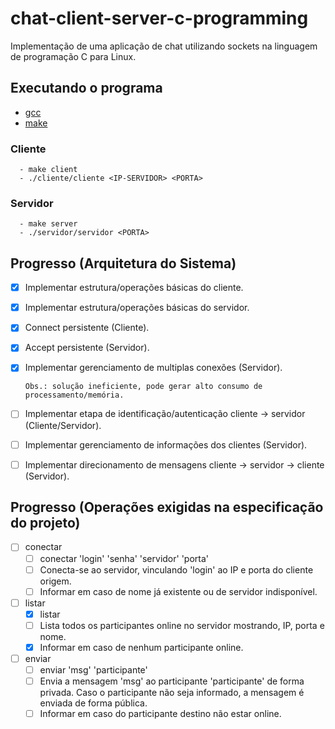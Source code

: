 # chat-client-server-c-programming
Implementação de uma aplicação de chat utilizando sockets na linguagem de programação C para Linux.

## Executando o programa

- [gcc](https://gcc.gnu.org/)
- [make](https://www.gnu.org/software/make/)

### Cliente
      - make client
      - ./cliente/cliente <IP-SERVIDOR> <PORTA>

### Servidor
      - make server
      - ./servidor/servidor <PORTA>

## Progresso (Arquitetura do Sistema)

- [x] Implementar estrutura/operações básicas do cliente.
- [x] Implementar estrutura/operações básicas do servidor.
- [x] Connect persistente (Cliente).
- [x] Accept persistente (Servidor).
- [x] Implementar gerenciamento de multiplas conexões (Servidor).
      
      Obs.: solução ineficiente, pode gerar alto consumo de processamento/memória.

- [ ] Implementar etapa de identificação/autenticação cliente -> servidor (Cliente/Servidor).
- [ ] Implementar gerenciamento de informações dos clientes (Servidor).
- [ ] Implementar direcionamento de mensagens cliente -> servidor -> cliente (Servidor).

## Progresso (Operações exigidas na especificação do projeto)

- [ ] conectar
  - [ ] conectar 'login' 'senha' 'servidor' 'porta'
  - [ ] Conecta-se ao servidor, vinculando 'login' ao IP e porta do cliente origem.
  - [ ] Informar em caso de nome já existente ou de servidor indisponível.
- [ ] listar
  - [x] listar
  - [ ] Lista todos os participantes online no servidor mostrando, IP, porta e nome.
  - [x] Informar em caso de nenhum participante online.
- [ ] enviar
  - [ ] enviar 'msg' 'participante'
  - [ ] Envia a mensagem 'msg' ao participante 'participante' de forma privada. Caso o participante não seja informado, a mensagem é enviada de forma pública.
  - [ ] Informar em caso do participante destino não estar online.
